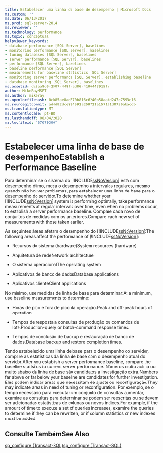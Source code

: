 ```yaml
---
title: Estabelecer uma linha de base de desempenho | Microsoft Docs
ms.custom: ''
ms.date: 06/13/2017
ms.prod: sql-server-2014
ms.reviewer: ''
ms.technology: performance
ms.topic: conceptual
helpviewer_keywords:
- database performance [SQL Server], baselines
- monitoring performance [SQL Server], baselines
- tuning databases [SQL Server], baselines
- server performance [SQL Server], baselines
- performance [SQL Server], baselines
- baseline performance [SQL Server]
- measurements for baseline statistics [SQL Server]
- monitoring server performance [SQL Server], establishing baseline
- database monitoring [SQL Server], baselines
ms.assetid: dc5aa8d6-2507-448f-ad86-4196443915fc
author: MikeRayMSFT
ms.author: mikeray
ms.openlocfilehash: 0cb85ae8ad370b816c6240b58aabd247c7593c16
ms.sourcegitcommit: ad4d92dce894592a259721a1571b1d8736abacdb
ms.translationtype: MT
ms.contentlocale: pt-BR
ms.lasthandoff: 08/04/2020
ms.locfileid: "87679306"
---
```

# <a name="establish-a-performance-baseline"></a><span data-ttu-id="723a8-102">Estabelecer uma linha de base de desempenho</span><span class="sxs-lookup"><span data-stu-id="723a8-102">Establish a Performance Baseline</span></span>
  <span data-ttu-id="723a8-103">Para determinar se o sistema do [!INCLUDE[ssNoVersion](../../includes/ssnoversion-md.md)] está com desempenho ótimo, meça o desempenho a intervalos regulares, mesmo quando não houver problemas, para estabelecer uma linha de base para o desempenho do servidor.</span><span class="sxs-lookup"><span data-stu-id="723a8-103">To determine whether your [!INCLUDE[ssNoVersion](../../includes/ssnoversion-md.md)] system is performing optimally, take performance measurements at regular intervals over time, even when no problems occur, to establish a server performance baseline.</span></span> <span data-ttu-id="723a8-104">Compare cada novo de conjuntos de medidas com os anteriores.</span><span class="sxs-lookup"><span data-stu-id="723a8-104">Compare each new set of measurements with those taken earlier.</span></span>  
  
 <span data-ttu-id="723a8-105">As seguintes áreas afetam o desempenho do [!INCLUDE[ssNoVersion](../../includes/ssnoversion-md.md)]:</span><span class="sxs-lookup"><span data-stu-id="723a8-105">The following areas affect the performance of [!INCLUDE[ssNoVersion](../../includes/ssnoversion-md.md)]:</span></span>  
  
-   <span data-ttu-id="723a8-106">Recursos do sistema (hardware)</span><span class="sxs-lookup"><span data-stu-id="723a8-106">System resources (hardware)</span></span>  
  
-   <span data-ttu-id="723a8-107">Arquitetura de rede</span><span class="sxs-lookup"><span data-stu-id="723a8-107">Network architecture</span></span>  
  
-   <span data-ttu-id="723a8-108">O sistema operacional</span><span class="sxs-lookup"><span data-stu-id="723a8-108">The operating system</span></span>  
  
-   <span data-ttu-id="723a8-109">Aplicativos de banco de dados</span><span class="sxs-lookup"><span data-stu-id="723a8-109">Database applications</span></span>  
  
-   <span data-ttu-id="723a8-110">Aplicativos cliente</span><span class="sxs-lookup"><span data-stu-id="723a8-110">Client applications</span></span>  
  
 <span data-ttu-id="723a8-111">No mínimo, use medidas de linha de base para determinar:</span><span class="sxs-lookup"><span data-stu-id="723a8-111">At a minimum, use baseline measurements to determine:</span></span>  
  
-   <span data-ttu-id="723a8-112">Horas de pico e fora de pico da operação.</span><span class="sxs-lookup"><span data-stu-id="723a8-112">Peak and off-peak hours of operation.</span></span>  
  
-   <span data-ttu-id="723a8-113">Tempos de resposta a consultas de produção ou comandos de lote.</span><span class="sxs-lookup"><span data-stu-id="723a8-113">Production-query or batch-command response times.</span></span>  
  
-   <span data-ttu-id="723a8-114">Tempos de conclusão de backup e restauração de banco de dados.</span><span class="sxs-lookup"><span data-stu-id="723a8-114">Database backup and restore completion times.</span></span>  
  
 <span data-ttu-id="723a8-115">Tendo estabelecido uma linha de base para o desempenho do servidor, compare as estatísticas da linha de base com o desempenho atual do servidor.</span><span class="sxs-lookup"><span data-stu-id="723a8-115">After you establish a server performance baseline, compare the baseline statistics to current server performance.</span></span> <span data-ttu-id="723a8-116">Números muito acima ou muito abaixo da linha de base são candidatos a investigação extra.</span><span class="sxs-lookup"><span data-stu-id="723a8-116">Numbers far above or far below your baseline are candidates for further investigation.</span></span> <span data-ttu-id="723a8-117">Eles podem indicar áreas que necessitam de ajuste ou reconfiguração.</span><span class="sxs-lookup"><span data-stu-id="723a8-117">They may indicate areas in need of tuning or reconfiguration.</span></span> <span data-ttu-id="723a8-118">Por exemplo, se o tempo necessário para executar um conjunto de consultas aumentar, examine as consultas para determinar se podem ser reescritas ou se devem ser adicionadas estatísticas de colunas ou novos índices.</span><span class="sxs-lookup"><span data-stu-id="723a8-118">For example, if the amount of time to execute a set of queries increases, examine the queries to determine if they can be rewritten, or if column statistics or new indexes must be added.</span></span>  
  
## <a name="see-also"></a><span data-ttu-id="723a8-119">Consulte Também</span><span class="sxs-lookup"><span data-stu-id="723a8-119">See Also</span></span>  
 [<span data-ttu-id="723a8-120">sp_configure &#40;Transact-SQL&#41;</span><span class="sxs-lookup"><span data-stu-id="723a8-120">sp_configure &#40;Transact-SQL&#41;</span></span>](/sql/relational-databases/system-stored-procedures/sp-configure-transact-sql)  
  
  
